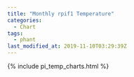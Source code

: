 ```yaml
---
title: "Monthly rpif1 Temperature"
categories:
  - Chart
tags:
  - phant
last_modified_at: 2019-11-10T03:29:39Z
---
```


{% include pi_temp_charts.html %}

<script>
var drawThisChart = creata_drawChart('?limit=288&sample=30', 'chart-monthly');
google.charts.setOnLoadCallback(drawThisChart);
</script>

<div id="chart-monthly" style="width: 100%;"></div>
<div id="save_png"></div>


<!-- Local Variables: -->
<!-- time-stamp-pattern: "8/^last_modified_at: %:y-%02m-%02dT%02H:%02M:%02SZ$" -->
<!-- time-stamp-time-zone: "UTC" -->
<!-- End: -->
